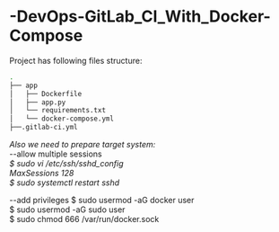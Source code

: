 # -DevOps-GitLab_CI_With_Docker-Compose
Project has following files structure:
```bash
.
├── app
│   ├── Dockerfile
│   ├── app.py
│   └── requirements.txt
│   └── docker-compose.yml
├──.gitlab-ci.yml
```

*Also we need to prepare target system:*  
--allow multiple sessions  
*$ sudo vi /etc/ssh/sshd_config*  
*MaxSessions 128*  
*$ sudo systemctl restart sshd*  

--add privileges
$ sudo usermod -aG docker user  
$ sudo usermod -aG sudo user  
$ sudo chmod 666 /var/run/docker.sock  

